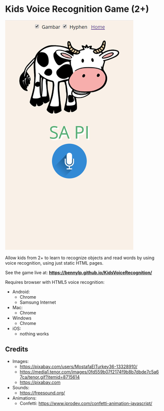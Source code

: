 # Kids Voice Recognition Game (2+)

![Kids Voice Recognition](img/demo.png "Kids Voice Recognition")

Allow kids from 2+ to learn to recognize objects and read words by using voice recognition, using just static HTML pages.

See the game live at: **https://bennylp.github.io/KidsVoiceRecognition/**

Requires browser with HTML5 voice recognition: 
- Android:
  - Chrome
  - Samsung Internet
- Mac:
  - Chrome
- Windows
  - Chrome
- iOS:
  - nothing works


## Credits

- Images: 
    - https://pixabay.com/users/MostafaElTurkey36-13328910/
    - https://media1.tenor.com/images/0fd559b07f2174f9b8b7dbde7c5a67ca/tenor.gif?itemid=8715614
    - https://pixabay.com
- Sounds: 
    - https://freesound.org/
- Animations: 
    - Confetti: https://www.iprodev.com/confetti-animation-javascript/
